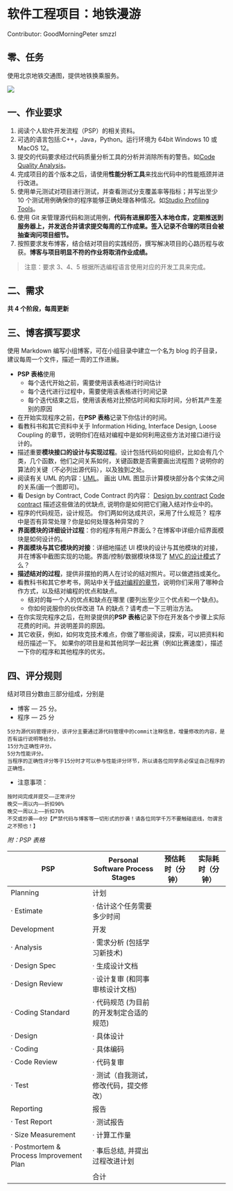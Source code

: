 # 软件工程项目：地铁漫游

Contributor: GoodMorningPeter smzzl

## 零、任务

使用北京地铁交通图，提供地铁换乘服务。

![](https://www.bjsubway.com/subway/images/subway_map.jpg)

## 一、作业要求

1. 阅读个人软件开发流程（PSP）的相关资料。
2. 可选的语言包括:C++，Java，Python。运行环境为 64bit Windows 10 或 MacOS 12。
3. 提交的代码要求经过代码质量分析工具的分析并消除所有的警告。如[Code Quality Analysis](http://msdn.microsoft.com/en-us/library/dd264897.aspx)。
4. 完成项目的首个版本之后，请使用**性能分析工具**来找出代码中的性能瓶颈并进行改进。
5. 使用单元测试对项目进行测试，并查看测试分支覆盖率等指标；并写出至少 10 个测试用例确保你的程序能够正确处理各种情况。如[Studio Profiling Tools](https://msdn.microsoft.com/en-us/library/mt210448.aspx)。
6. 使用 Git 来管理源代码和测试用例，**代码有进展即签入本地仓库，定期推送到服务器上，并发送合并请求提交每周的工作成果。签入记录不合理的项目会被抽查询问项目细节。**
7. 按照要求发布博客，结合结对项目的实践经历，撰写解决项目的心路历程与收获。**博客与项目明显不符的作业将取消作业成绩。**

> 注意：要求 3、4、5 根据所选编程语言使用对应的开发工具来完成。

## 二、需求

**共 4 个阶段，每周更新**

## 三、博客撰写要求

使用 Markdown 编写小组博客，可在小组目录中建立一个名为 blog 的子目录，建议每周一个文件，描述一周的工作进展。

- **PSP 表格**使用
  - 每个迭代开始之前，需要使用该表格进行时间估计
  - 每个迭代进行过程中，需要使用该表格进行时间记录
  - 每个迭代结束之后，使用该表格对比预估时间和实际时间，分析其产生差别的原因
- 在开始实现程序之前，在**PSP 表格**记录下你估计的时间。
- 看教科书和其它资料中关于 Information Hiding, Interface Design, Loose Coupling 的章节，说明你们在结对编程中是如何利用这些方法对接口进行设计的。
- 描述重要**模块接口的设计与实现过程**。设计包括代码如何组织，比如会有几个类，几个函数，他们之间关系如何，关键函数是否需要画出流程图？说明你的算法的关键（不必列出源代码），以及独到之处。
- 阅读有关 UML 的内容：[UML](https://en.wikipedia.org/wiki/Unified_Modeling_Language)。 画出 UML 图显示计算模块部分各个实体之间的关系(画一个图即可)。
- 看 Design by Contract, Code Contract 的内容：
  [Design by contract](http://en.wikipedia.org/wiki/Design_by_contract)
  [Code contract](http://msdn.microsoft.com/en-us/devlabs/dd491992.aspx)
  描述这些做法的优缺点, 说明你是如何把它们融入结对作业中的。
- 程序的代码规范，设计规范。 你们两如何达成共识，采用了什么规范？ 程序中是否有异常处理？你是如何处理各种异常的？
- **界面模块的详细设计过程**：你的程序有用户界面么？在博客中详细介绍界面模块是如何设计的。
- **界面模块与其它模块的对接**：详细地描述 UI 模块的设计与其他模块的对接，并在博客中截图实现的功能。界面/控制/数据模块体现了 [MVC 的设计模式](https://en.wikipedia.org/wiki/Model–view–controller)了么？
- **描述结对的过程**，提供非摆拍的两人在讨论的结对照片。可以做遮挡或美化。
- 看教科书和其它参考书，网站中关于[结对编程的章节](http://www.cnblogs.com/xinz/archive/2011/08/07/2130332.html)，说明你们采用了哪种合作方式，以及结对编程的优点和缺点。
  - 结对的每一个人的优点和缺点在哪里 (要列出至少三个优点和一个缺点)。
  - 你如何说服你的伙伴改进 TA 的缺点？请考虑一下三明治方法。
- 在你实现完程序之后，在附录提供的**PSP 表格**记录下你在开发各个步骤上实际花费的时间。并说明差异的原因。
- 其它收获，例如，如何攻克技术难点，你做了哪些阅读，探索，可以把资料和经历描述一下。 如果你的项目是和其他同学一起比赛（例如比赛速度），描述一下你的程序和其他程序的优劣。

## 四、评分规则

结对项目分数由三部分组成，分别是

- 博客 — 25 分。
- 程序 — 25 分

```
5分为源代码管理评分，该评分主要通过源代码管理中的commit注释信息，增量修改的内容，是否有运行说明等给分。
15分为正确性评分。
5分为性能评分。
当程序的正确性评分等于15分时才可以参与性能评分环节，所以请各位同学务必保证自己程序的正确性。
```

- 注意事项：

```
按时间完成并提交——正常评分
晚交一周以内——折扣90%
晚交一周以上——折扣70%
不交或抄袭——0分【严禁代码与博客等一切形式的抄袭！请各位同学千万不要触碰底线，勿谓言之不预也！】
```

_附：PSP 表格_

| PSP                                     | Personal Software Process Stages        | 预估耗时（分钟） | 实际耗时（分钟） |
| --------------------------------------- | --------------------------------------- | ---------------- | ---------------- |
| Planning                                | 计划                                    |                  |                  |
| · Estimate                              | · 估计这个任务需要多少时间              |                 |                 |
| Development                             | 开发                                    |                  |                  |
| · Analysis                              | · 需求分析 (包括学习新技术)             |  |                  |
| · Design Spec                           | · 生成设计文档                          | |                  |
| · Design Review                         | · 设计复审 (和同事审核设计文档)         |  |                  |
| · Coding Standard                       | · 代码规范 (为目前的开发制定合适的规范) |  |                  |
| · Design                                | · 具体设计                              |  |                  |
| · Coding                                | · 具体编码                              |  |                  |
| · Code Review                           | · 代码复审                              |  |                  |
| · Test                                  | · 测试（自我测试，修改代码，提交修改）  |  |                  |
| Reporting                               | 报告                                    |                  |                  |
| · Test Report                           | · 测试报告                              |  |                  |
| · Size Measurement                      | · 计算工作量                            |  |                  |
| · Postmortem & Process Improvement Plan | · 事后总结, 并提出过程改进计划          |  |                  |
|                                         | 合计                                    |  |                  |
